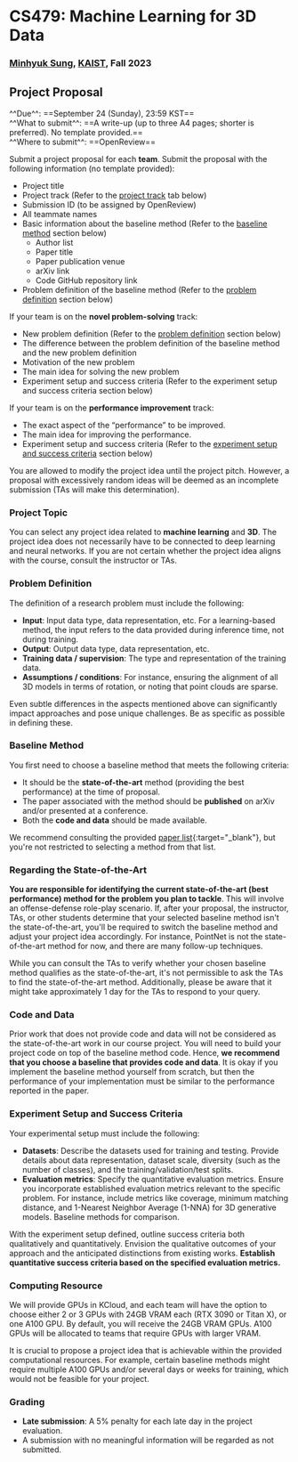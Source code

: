 # CS479: Machine Learning for 3D Data

<h3><b>
<a href="http://mhsung.github.io/" target="_blank">Minhyuk Sung</a>, <a href="https://www.kaist.ac.kr/" target="_blank">KAIST</a>, Fall 2023
</b></h3>


## Project Proposal

^^Due^^: ==September 24 (Sunday), 23:59 KST==  
^^What to submit^^: ==A write-up (up to three A4 pages; shorter is preferred). No template provided.==  
^^Where to submit^^: ==OpenReview==  

Submit a project proposal for each **team**. Submit the proposal with the following information (no template provided):  

- Project title
- Project track (Refer to the [project track](#project-track) tab below)
- Submission ID (to be assigned by OpenReview)
- All teammate names
- Basic information about the baseline method (Refer to the [baseline method](#baseline-method) section below)
    - Author list
    - Paper title
    - Paper publication venue
    - arXiv link
    - Code GitHub repository link
- Problem definition of the baseline method (Refer to the [problem definition](#problem-definition) section below)

If your team is on the **novel problem-solving** track:

- New problem definition (Refer to the [problem definition](#problem-definition) section below)
- The difference between the problem definition of the baseline method and the new problem definition
- Motivation of the new problem
- The main idea for solving the new problem
- Experiment setup and success criteria (Refer to the experiment setup and success criteria section below)

If your team is on the **performance improvement** track:

- The exact aspect of the “performance” to be improved.
- The main idea for improving the performance.
- Experiment setup and success criteria (Refer to the [experiment setup and success criteria](#experiment-setup-and-success-criteria) section below)


You are allowed to modify the project idea until the project pitch. However, a proposal with excessively random ideas will be deemed as an incomplete submission (TAs will make this determination).


### Project Topic
You can select any project idea related to **machine learning** and **3D**. The project idea does not necessarily have to be connected to deep learning and neural networks. If you are not certain whether the project idea aligns with the course, consult the instructor or TAs.


### Problem Definition
The definition of a research problem must include the following:

- **Input**: Input data type, data representation, etc. For a learning-based method, the input refers to the data provided during inference time, not during training.
- **Output**: Output data type, data representation, etc.
- **Training data / supervision**: The type and representation of the training data.
- **Assumptions / conditions**: For instance, ensuring the alignment of all 3D models in terms of rotation, or noting that point clouds are sparse.

Even subtle differences in the aspects mentioned above can significantly impact approaches and pose unique challenges. Be as specific as possible in defining these.


### Baseline Method
You first need to choose a baseline method that meets the following criteria:

- It should be the **state-of-the-art** method (providing the best performance) at the time of proposal.
- The paper associated with the method should be **published** on arXiv and/or presented at a conference.
- Both the **code and data** should be made available.

We recommend consulting the provided [paper list]({{links.paper_list}}){:target="_blank"}, but you're not restricted to selecting a method from that list.


### Regarding the State-of-the-Art
**You are responsible for identifying the current state-of-the-art (best performance) method for the problem you plan to tackle**. This will involve an offense-defense role-play scenario. If, after your proposal, the instructor, TAs, or other students determine that your selected baseline method isn't the state-of-the-art, you'll be required to switch the baseline method and adjust your project idea accordingly. For instance, PointNet is not the state-of-the-art method for now, and there are many follow-up techniques.

While you can consult the TAs to verify whether your chosen baseline method qualifies as the state-of-the-art, it's not permissible to ask the TAs to find the state-of-the-art method. Additionally, please be aware that it might take approximately 1 day for the TAs to respond to your query.


### Code and Data
Prior work that does not provide code and data will not be considered as the state-of-the-art work in our course project. You will need to build your project code on top of the baseline method code. Hence, **we recommend that you choose a baseline that provides code and data**. It is okay if you implement the baseline method yourself from scratch, but then the performance of your implementation must be similar to the performance reported in the paper.


### Experiment Setup and Success Criteria
Your experimental setup must include the following:

- **Datasets**: Describe the datasets used for training and testing. Provide details about data representation, dataset scale, diversity (such as the number of classes), and the training/validation/test splits.
- **Evaluation metrics**: Specify the quantitative evaluation metrics. Ensure you incorporate established evaluation metrics relevant to the specific problem. For instance, include metrics like coverage, minimum matching distance, and 1-Nearest Neighbor Average (1-NNA) for 3D generative models.
Baseline methods for comparison.

With the experiment setup defined, outline success criteria both qualitatively and quantitatively. Envision the qualitative outcomes of your approach and the anticipated distinctions from existing works. **Establish quantitative success criteria based on the specified evaluation metrics.**


### Computing Resource
We will provide GPUs in KCloud, and each team will have the option to choose either 2 or 3 GPUs with 24GB VRAM each (RTX 3090 or Titan X), or one A100 GPU. By default, you will receive the 24GB VRAM GPUs. A100 GPUs will be allocated to teams that require GPUs with larger VRAM.

It is crucial to propose a project idea that is achievable within the provided computational resources. For example, certain baseline methods might require multiple A100 GPUs and/or several days or weeks for training, which would not be feasible for your project.


### Grading
- **Late submission**: A 5% penalty for each late day in the project evaluation.
- A submission with no meaningful information will be regarded as not submitted.

<br />
